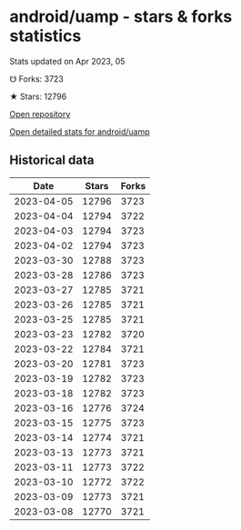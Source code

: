 # android/uamp - stars & forks statistics

Stats updated on Apr 2023, 05

☋ Forks: 3723

★ Stars: 12796

[Open repository](https://github.com/android/uamp)

[Open detailed stats for android/uamp](https://reviewgithub.com/rep/android/uamp)

## Historical data
| Date | Stars | Forks |
|------|-------|-------|
| 2023-04-05 | 12796 | 3723 | 
| 2023-04-04 | 12794 | 3722 | 
| 2023-04-03 | 12794 | 3723 | 
| 2023-04-02 | 12794 | 3723 | 
| 2023-03-30 | 12788 | 3723 | 
| 2023-03-28 | 12786 | 3723 | 
| 2023-03-27 | 12785 | 3721 | 
| 2023-03-26 | 12785 | 3721 | 
| 2023-03-25 | 12785 | 3721 | 
| 2023-03-23 | 12782 | 3720 | 
| 2023-03-22 | 12784 | 3721 | 
| 2023-03-20 | 12781 | 3723 | 
| 2023-03-19 | 12782 | 3723 | 
| 2023-03-18 | 12782 | 3723 | 
| 2023-03-16 | 12776 | 3724 | 
| 2023-03-15 | 12775 | 3723 | 
| 2023-03-14 | 12774 | 3721 | 
| 2023-03-13 | 12773 | 3721 | 
| 2023-03-11 | 12773 | 3722 | 
| 2023-03-10 | 12772 | 3722 | 
| 2023-03-09 | 12773 | 3721 | 
| 2023-03-08 | 12770 | 3721 | 

